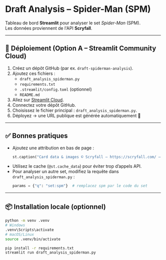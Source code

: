 # Draft Analysis – Spider-Man (SPM)

Tableau de bord **Streamlit** pour analyser le set *Spider-Man* (SPM).  
Les données proviennent de l'API **Scryfall**.

---

## 🚀 Déploiement (Option A – Streamlit Community Cloud)

1. Créez un dépôt GitHub (par ex. `draft-spiderman-analysis`).
2. Ajoutez ces fichiers :
   - `draft_analysis_spiderman.py`
   - `requirements.txt`
   - `.streamlit/config.toml` (optionnel)
   - `README.md`
3. Allez sur [Streamlit Cloud](https://share.streamlit.io/).
4. Connectez votre dépôt GitHub.
5. Choisissez le fichier principal : `draft_analysis_spiderman.py`.
6. Déployez → une URL publique est générée automatiquement 🎉

---

## ✅ Bonnes pratiques

- Ajoutez une attribution en bas de page :
  ```python
  st.caption("Card data & images © Scryfall — https://scryfall.com/ — used under their API guidelines.")
  ```
- Utilisez le cache (`@st.cache_data`) pour éviter trop d’appels API.
- Pour analyser un autre set, modifiez la requête dans `draft_analysis_spiderman.py` :
  ```python
  params = {"q": "set:spm"}  # remplacez spm par le code du set
  ```

---

## 📦 Installation locale (optionnel)

```bash
python -m venv .venv
# Windows
.venv\Scripts\activate
# macOS/Linux
source .venv/bin/activate

pip install -r requirements.txt
streamlit run draft_analysis_spiderman.py
```
